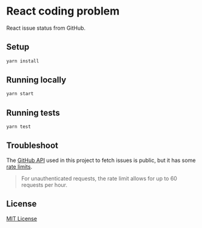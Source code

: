 # React coding problem

React issue status from GitHub.

## Setup

```bash
yarn install
```

## Running locally

```bash
yarn start
```

## Running tests

```bash
yarn test
```

## Troubleshoot

The [GitHub API](https://developer.github.com/v3/) used in this project to fetch issues is public, but it has some [rate limits](https://developer.github.com/v3/#rate-limiting).

> For unauthenticated requests, the rate limit allows for up to 60 requests per hour.

## License

[MIT License](http://www.opensource.org/licenses/mit-license.php)